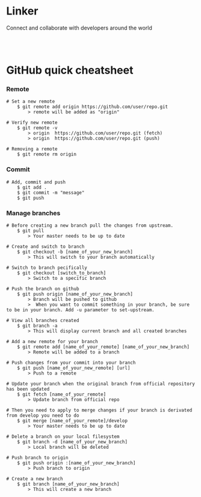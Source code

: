 <h1>Linker</h1>
<p>Connect and collaborate with developers around the world</p>

<br><br>

<h1>GitHub quick cheatsheet</h1>

<h3>Remote</h3>
   
    # Set a new remote
        $ git remote add origin https://github.com/user/repo.git
            > remote will be added as "origin"

    # Verify new remote
        $ git remote -v
            > origin  https://github.com/user/repo.git (fetch)
            > origin  https://github.com/user/repo.git (push)

    # Removing a remote
        $ git remote rm origin
    

<h3>Commit</h3>

    # Add, commit and push
        $ git add . 
        $ git commit -m "message" 
        $ git push

<h3>Manage branches</h3>

    # Before creating a new branch pull the changes from upstream. 
        $ git pull
            > Your master needs to be up to date

    # Create and switch to branch
        $ git checkout -b [name_of_your_new_branch]
            > This will switch to your branch automatically

    # Switch to branch pecifically
        $ git checkout [switch_to_branch]
            > Switch to a specific branch

    # Push the branch on github 
        $ git push origin [name_of_your_new_branch]
            > Branch will be pushed to github
            >  When you want to commit something in your branch, be sure to be in your branch. Add -u parameter to set-upstream.

    # View all branches created
        $ git branch -a
            > This will display current branch and all created branches

    # Add a new remote for your branch
        $ git remote add [name_of_your_remote] [name_of_your_new_branch]
            > Remote will be added to a branch

    # Push changes from your commit into your branch
        $ git push [name_of_your_new_remote] [url]
            > Push to a remote

    # Update your branch when the original branch from official repository has been updated
        $ git fetch [name_of_your_remote]
            > Update branch from official repo

    # Then you need to apply to merge changes if your branch is derivated from develop you need to do
        $ git merge [name_of_your_remote]/develop
            > Your master needs to be up to date

    # Delete a branch on your local filesystem
        $ git branch -d [name_of_your_new_branch]
            > Local branch will be deleted

    # Push branch to origin
        $ git push origin :[name_of_your_new_branch]
            > Push branch to origin

    # Create a new branch
        $ git branch [name_of_your_new_branch]
            > This will create a new branch



